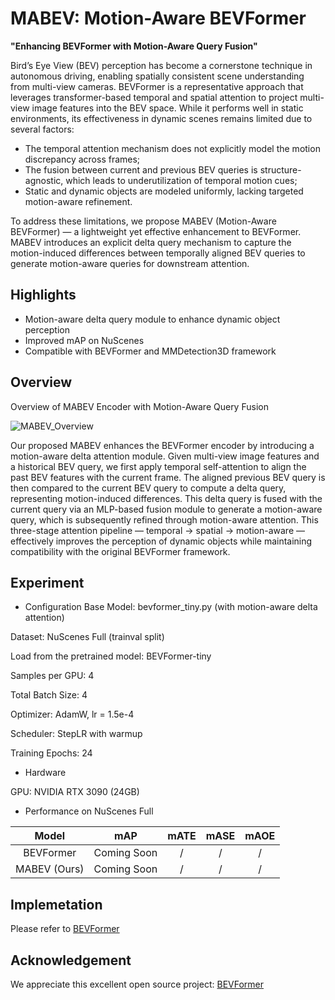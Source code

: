 # MABEV: Motion-Aware BEVFormer
**"Enhancing BEVFormer with Motion-Aware Query Fusion"**

Bird’s Eye View (BEV) perception has become a cornerstone technique in autonomous driving, enabling spatially consistent scene understanding from multi-view cameras. BEVFormer is a representative approach that leverages transformer-based temporal and spatial attention to project multi-view image features into the BEV space. While it performs well in static environments, its effectiveness in dynamic scenes remains limited due to several factors:

- The temporal attention mechanism does not explicitly model the motion discrepancy across frames;
- The fusion between current and previous BEV queries is structure-agnostic, which leads to underutilization of temporal motion cues;
- Static and dynamic objects are modeled uniformly, lacking targeted motion-aware refinement.

To address these limitations, we propose MABEV (Motion-Aware BEVFormer) — a lightweight yet effective enhancement to BEVFormer. MABEV introduces an explicit delta query mechanism to capture the motion-induced differences between temporally aligned BEV queries to generate motion-aware queries for downstream attention.

## Highlights
-  Motion-aware delta query module to enhance dynamic object perception
-  Improved mAP on NuScenes
-  Compatible with BEVFormer and MMDetection3D framework

##  Overview
 Overview of MABEV Encoder with Motion-Aware Query Fusion

![MABEV_Overview](https://github.com/user-attachments/assets/13130768-ffba-408d-8f52-7ebf107f9281)

Our proposed MABEV enhances the BEVFormer encoder by introducing a motion-aware delta attention module. Given multi-view image features and a historical BEV query, we first apply temporal self-attention to align the past BEV features with the current frame. The aligned previous BEV query is then compared to the current BEV query to compute a delta query, representing motion-induced differences. This delta query is fused with the current query via an MLP-based fusion module to generate a motion-aware query, which is subsequently refined through motion-aware attention. This three-stage attention pipeline — temporal → spatial → motion-aware — effectively improves the perception of dynamic objects while maintaining compatibility with the original BEVFormer framework.

##  Experiment

-  Configuration
  Base Model: bevformer_tiny.py (with motion-aware delta attention)

  Dataset: NuScenes Full (trainval split)

  Load from the pretrained model: BEVFormer-tiny
  
  Samples per GPU: 4

  Total Batch Size: 4 

  Optimizer: AdamW, lr = 1.5e-4

  Scheduler: StepLR with warmup

  Training Epochs: 24

-  Hardware

  GPU: NVIDIA RTX 3090 (24GB)

-  Performance on NuScenes Full
  
| Model | mAP	| mATE	| mASE	| mAOE |
| :---: | :---: | :---: | :---: | :---: |
| BEVFormer|Coming Soon|/|/|/|
| MABEV (Ours)|Coming Soon|/|/|/|

<!-- Our MABEV model shows consistent improvements across all metrics, especially in mAP (+%) and NDS (+%), demonstrating enhanced capability for dynamic object modeling.-->

## Implemetation
Please refer to [BEVFormer](https://github.com/fundamentalvision/BEVFormer)

## Acknowledgement
We appreciate this excellent open source project:
[BEVFormer](https://github.com/fundamentalvision/BEVFormer)



